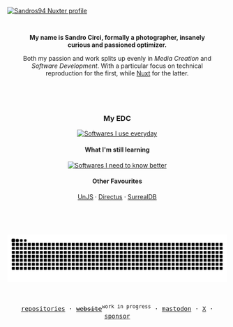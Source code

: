 [![Sandros94 Nuxter profile](https://nuxters.nuxt.com/card/Sandros94/og.png)](https://nuxters.nuxt.com/Sandros94)

<div align="center">
  <div style="padding-top: 1rem; padding-bottom: 1rem; max-width: 50ch;">
    <p style="margin-bottom: 4px;"><strong>My name is Sandro&nbsp;Circi, formally a photographer, insanely curious and passioned optimizer.</strong></p>
    <p>Both my passion and work splits up evenly in <i>Media&nbsp;Creation</i> and <i>Software&nbsp;Development</i>. With a particular focus on technical reproduction for the first, while <a href="https://nuxt.com" target="_blank">Nuxt</a> for the latter.
    </p>
  </div>

  <div style="padding-top: 2rem; padding-bottom: 2rem;">
    <h3>My EDC</h3>
    <a href="https://skillicons.dev" target="_blank">
      <img alt="Softwares I use everyday" src="https://skillicons.dev/icons?i=nuxtjs,ts,js,md,vscode,github,bun,pnpm,docker,ps" />
    </a>

  <h4>What I'm still learning</h4>
    <a href="https://skillicons.dev" target="_blank">
      <img alt="Softwares I need to know better" src="https://skillicons.dev/icons?i=vue,regex,vitest,kubernetes,vite,workers,bots,bash,powershell,go" />
    </a>

  <h4>Other Favourites</h4>
    <span>
      <a href="https://unjs.io" target="_blank">UnJS</a> ·
      <a href="https://directus.io" target="_blank">Directus</a> ·
      <a href="https://surrealdb.com" target="_blank">SurrealDB</a>
    </span>
  </div>

  <p style="padding-top: 2rem; padding-bottom: 2rem;">
    <!-- Generated with the awesome [Platane/snk](https://github.com/Platane/snk) -->
    <picture>
      <source media="(prefers-color-scheme: dark)" srcset="https://raw.githubusercontent.com/sandros94/sandros94/snk-output/github-contribution-grid-snake-dark.svg">
      <source media="(prefers-color-scheme: light)" srcset="https://raw.githubusercontent.com/sandros94/sandros94/snk-output/github-contribution-grid-snake.svg">
      <img alt="github contribution grid snake animation" src="https://raw.githubusercontent.com/sandros94/sandros94/snk-output/github-contribution-grid-snake.svg">
    </picture>
  </p>
</div>

<p align="center">
  <samp>
    <a href="https://github.com/Sandros94?tab=repositories" target="_blank">repositories</a> ·
    <s><a href="https://sandros94.com" target="_blank">website</a></s><sup>work in progress</sup> ·
    <a href="https://mastodon.social/@sandros94" target="_blank">mastodon</a> ·
    <a href="https://x.com/_sandros94" target="_blank">X</a> ·
    <a href="https://github.com/sponsors/sandros94" target="_blank">sponsor</a>
  </samp>
</p>
